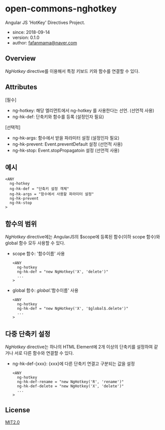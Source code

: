 # open-commons-nghotkey
Angular JS 'HotKey' Directives Project.

- since: 2018-09-14
- version: 0.1.0
- author: fafanmama@naver.com

## Overview
<i>NgHotkey</i> directive를 이용해서 특정 키보드 키와 함수를 연결할 수 있다.

## Attributes
[필수]
- ng-hotkey: 해당 엘리먼트에서 ng-hotkey 를 사용한다는 선언. (선언적 사용)
- ng-hk-def: 단축키와 함수를 등록 (설정인자 필요)

[선택적]
- ng-hk-args: 함수에서 받을 파라미터 설정 (설정인자 필요)
- ng-hk-prevent: Event.preventDefault 설정 (선언적 사용)
- ng-hk-stop: Event.stopPropagatoin 설정 (선언적 사용)

## 예시

    <ANY
      ng-hotkey
      ng-hk-def = "단축키 설정 객체"
      ng-hk-args = "함수에서 사용할 파라미터 설정"
      ng-hk-prevent
      ng-hk-stop
    >

## 함수의 범위
<i>NgHotkey</i> directive에는 AngularJS의 $scope에 등록된 함수(이하 scope 함수)와 global 함수 모두 사용할 수 있다.
- scope 함수: '함수이름' 사용   

      <ANY    
        ng-hotkey
        ng-hk-def = "new NgHotkey('X', 'delete')"
        ...
      >

- global 함수: $global$.'함수이름' 사용

      <ANY    
        ng-hotkey
        ng-hk-def = "new NgHotkey('X', '$global$.delete')"
        ...
      >

## 다중 단축키 설정
<i>NgHotkey</i> directive는 하나의 HTML Element에 2개 이상의 단축키를 설정하여 같거나 서로 다른 함수와 연결할 수 있다.

- ng-hk-def-{xxx}: {xxx}에 다른 단축키 연결고 구분되는 값을 설정 

      <ANY
        ng-hotkey
        ng-hk-def-rename = "new NgHotkey('R', 'rename')"
        ng-hk-def-delete = "new NgHotkey('X', 'delete')"
        ...
      >
  
## License
[MIT2.0](https://opensource.org/licenses/MIT)
